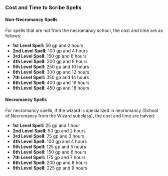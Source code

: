 ### Cost and Time to Scribe Spells

#### Non-Necromancy Spells

For spells that are not from the necromancy school, the cost and time are as follows:

- **1st Level Spell:** 50 gp and 2 hours
- **2nd Level Spell:** 100 gp and 4 hours
- **3rd Level Spell:** 150 gp and 6 hours
- **4th Level Spell:** 200 gp and 8 hours
- **5th Level Spell:** 250 gp and 10 hours
- **6th Level Spell:** 300 gp and 12 hours
- **7th Level Spell:** 350 gp and 14 hours
- **8th Level Spell:** 400 gp and 16 hours
- **9th Level Spell:** 450 gp and 18 hours

#### Necromancy Spells

For necromancy spells, if the wizard is specialized in necromancy (School of Necromancy from the Wizard subclass), the cost and time are halved:

- **1st Level Spell:** 25 gp and 1 hour
- **2nd Level Spell:** 50 gp and 2 hours
- **3rd Level Spell:** 75 gp and 3 hours
- **4th Level Spell:** 100 gp and 4 hours
- **5th Level Spell:** 125 gp and 5 hours
- **6th Level Spell:** 150 gp and 6 hours
- **7th Level Spell:** 175 gp and 7 hours
- **8th Level Spell:** 200 gp and 8 hours
- **9th Level Spell:** 225 gp and 9 hours